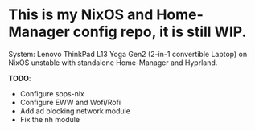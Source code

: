 # This is my NixOS and Home-Manager config repo, it is still WIP.

System: Lenovo ThinkPad L13 Yoga Gen2 (2-in-1 convertible Laptop) on NixOS unstable with standalone Home-Manager and Hyprland.

**TODO**:
- Configure sops-nix
- Configure EWW and Wofi/Rofi
- Add ad blocking network module
- Fix the nh module
